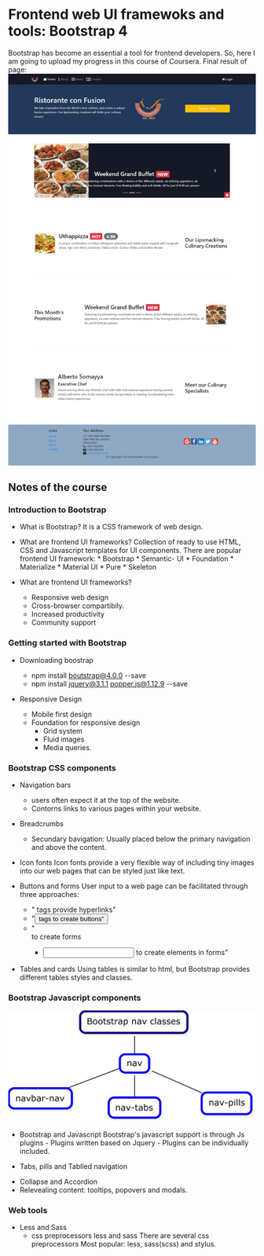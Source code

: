 # Frontend web UI framewoks and tools: Bootstrap 4 

Bootstrap has become an essential a tool for frontend developers. So, here I am going to upload my progress in this course of Coursera.
Final result of page: 
![](https://github.com/Meliwi/Front-End-Web-UI-Frameworks-and-Tools-Bootstrap-4/blob/master/week4/screenshots/FinalPage.png)

## Notes of the course 

### Introduction to Bootstrap 
* What is Bootstrap?
    It is a CSS framework of web design.

* What are frontend UI frameworks? 
    Collection of ready to use HTML, CSS and Javascript templates for UI components. 
    There are popular frontend UI framework: 
        * Bootstrap 
        * Semantic- UI
        * Foundation 
        * Materialize
        * Material UI
        * Pure 
        * Skeleton 
* What are frontend UI frameworks? 
  - Responsive web design
  - Cross-browser compartibily. 
  - Increased productivity 
  - Community support 

### Getting started with Bootstrap 

* Downloading boostrap 
    - npm install boutstrap@4.0.0 --save
    - npm install jquery@3.1.1 popper.js@1.12.9 --save
    
* Responsive Design 
    - Mobile first design 
    - Foundation for responsive design 
        * Grid system 
        * Fluid images
        * Media queries. 

### Bootstrap CSS components
 
* Navigation bars 
    - users often expect it at the top of the website. 
    - Contorns links to various pages within your website. 

* Breadcrumbs
    - Secundary bavigation: Usually placed below the primary navigation and above the content.

* Icon fonts 
    Icon fonts provide a very flexible way of including tiny images into our web pages that can
    be styled just like text. 

* Buttons and forms
    User input to a web page can be facilitated through three approaches: 
     - "<a> tags provide hyperlinks"
     - "<button> tags to create buttons"
     - "<form> to create forms 
        - <input> to create elements in forms"
     
* Tables and cards
    Using tables is similar to html, but Bootstrap provides different tables styles and classes. 


### Bootstrap Javascript components 

![](https://github.com/Meliwi/Front-End-Web-UI-Frameworks-and-Tools-Bootstrap-4/blob/master/week4/screenshots/mapnav.jpg)

* Bootstrap and Javascript 
    Bootstrap's javascript support is through Js plugins
        - Plugins written based on Jquery 
        - Plugins can be individually included. 


* Tabs, pills and Tablled navigation 

- Collapse and Accordion 
- Relevealing content: tooltips, popovers and modals. 


### Web tools 

* Less and Sass 
    - css preprocessors less and sass
        There are several css preprocessors
        Most popular: less, sass(scss) and stylus. 
        

